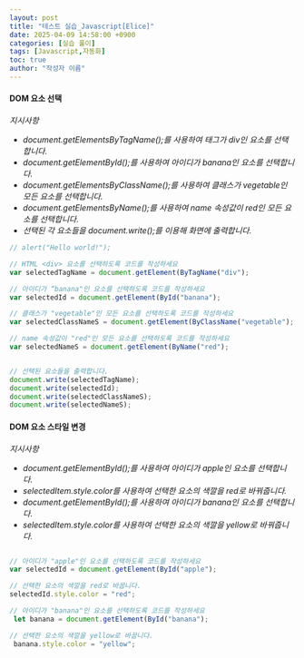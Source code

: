 ```yaml
---
layout: post
title: "테스트 실습_Javascript[Elice]"
date: 2025-04-09 14:58:00 +0900
categories: [실습 풀이]
tags: [Javascript,자동화]
toc: true
author: "작성자 이름"
---  
```


#### DOM 요소 선택  

*지시사항*  

- *document.getElementsByTagName();를 사용하여 태그가 div인 요소를 선택합니다.*
- *document.getElementById();를 사용하여 아이디가 banana인 요소를 선택합니다.*
- *document.getElementsByClassName();를 사용하여 클래스가 vegetable인 모든 요소를 선택합니다.*
- *document.getElementsByName();를 사용하여 name 속성값이 red인 모든 요소를 선택합니다.*
- *선택된 각 요소들을 document.write();를 이용해 화면에 출력합니다.*

  
```javascript  
// alert("Hello world!");  

// HTML <div> 요소를 선택하도록 코드를 작성하세요  
var selectedTagName = document.getElement(ByTagName("div");  

// 아이디가 “banana"인 요소를 선택하도록 코드를 작성하세요
var selectedId = document.getElement(ById("banana");  

// 클래스가 "vegetable"인 모든 요소를 선택하도록 코드를 작성하세요  
var selectedClassNameS = document.getElement(ByClassName("vegetable");  

// name 속성값이 "red"인 모든 요소를 선택하도록 코드를 작성하세요  
var selectedNameS = document.getElement(ByName("red");  


// 선택된 요소들을 출력합니다.
document.write(selectedTagName);
document.write(selectedId);
document.write(selectedClassNameS);
document.write(selectedNameS);

```

#### DOM 요소 스타일 변경  


*지시사항*  
- *document.getElementById();를 사용하여 아이디가 apple인 요소를 선택합니다.*
- *selectedItem.style.color를 사용하여 선택한 요소의 색깔을 red로 바꿔줍니다.*
- *document.getElementById();를 사용하여 아이디가 banana인 요소를 선택합니다.*
- *selectedItem.style.color를 사용하여 선택한 요소의 색깔을 yellow로 바꿔줍니다.*

```javascript

// 아이디가 "apple"인 요소를 선택하도록 코드를 작성하세요
var selectedId = document.getElement(ById("apple");  

// 선택한 요소의 색깔을 red로 바꿉니다.
selectedId.style.color = "red"; 

// 아이디가 "banana"인 요소를 선택하도록 코드를 작성하세요
 let banana = document.getElement(ById("banana");  

// 선택한 요소의 색깔을 yellow로 바꿉니다.
 banana.style.color = "yellow";
```
 

  
  
